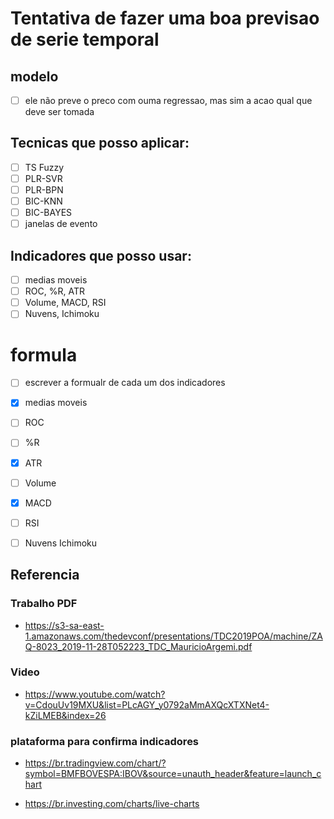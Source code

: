 # Tentativa de fazer uma boa previsao de serie temporal

## modelo
- [ ] ele não preve o preco com ouma regressao, mas sim a acao qual que deve ser tomada

## Tecnicas que posso aplicar:
- [ ] TS Fuzzy
- [ ] PLR-SVR
- [ ] PLR-BPN
- [ ] BIC-KNN
- [ ] BIC-BAYES
- [ ] janelas de evento

## Indicadores que posso usar:
- [ ] medias moveis
- [ ] ROC, %R, ATR
- [ ] Volume, MACD, RSI
- [ ] Nuvens, Ichimoku

# formula
- [ ] escrever a formualr de cada um dos indicadores
- [x] medias moveis
- [ ] ROC
- [ ] %R
- [x] ATR
- [ ] Volume
- [x] MACD
- [ ] RSI
- [ ] Nuvens Ichimoku





## Referencia
### Trabalho PDF
* https://s3-sa-east-1.amazonaws.com/thedevconf/presentations/TDC2019POA/machine/ZAQ-8023_2019-11-28T052223_TDC_MauricioArgemi.pdf

### Video
* https://www.youtube.com/watch?v=CdouUv19MXU&list=PLcAGY_y0792aMmAXQcXTXNet4-kZiLMEB&index=26

### plataforma para confirma indicadores
* https://br.tradingview.com/chart/?symbol=BMFBOVESPA:IBOV&source=unauth_header&feature=launch_chart

* https://br.investing.com/charts/live-charts